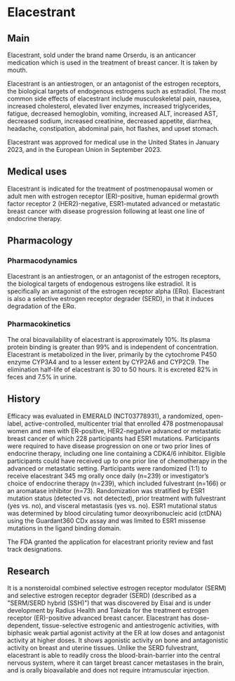 # Elacestrant


## Main



Elacestrant, sold under the brand name Orserdu, is an anticancer medication which is used in the treatment of breast cancer. It is taken by mouth.

Elacestrant is an antiestrogen, or an antagonist of the estrogen receptors, the biological targets of endogenous estrogens such as estradiol. The most common side effects of elacestrant include musculoskeletal pain, nausea, increased cholesterol, elevated liver enzymes, increased triglycerides, fatigue, decreased hemoglobin, vomiting, increased ALT, increased AST, decreased sodium, increased creatinine, decreased appetite, diarrhea, headache, constipation, abdominal pain, hot flashes, and upset stomach.

Elacestrant was approved for medical use in the United States in January 2023, and in the European Union in September 2023.


## Medical uses

Elacestrant is indicated for the treatment of postmenopausal women or adult men with estrogen receptor (ER)-positive, human epidermal growth factor receptor 2 (HER2)-negative, ESR1-mutated advanced or metastatic breast cancer with disease progression following at least one line of endocrine therapy.


## Pharmacology



### Pharmacodynamics

Elacestrant is an antiestrogen, or an antagonist of the estrogen receptors, the biological targets of endogenous estrogens like estradiol. It is specifically an antagonist of the estrogen receptor alpha (ERα). Elacestrant is also a selective estrogen receptor degrader (SERD), in that it induces degradation of the ERα.


### Pharmacokinetics

The oral bioavailability of elacestrant is approximately 10%. Its plasma protein binding is greater than 99% and is independent of concentration. Elacestrant is metabolized in the liver, primarily by the cytochrome P450 enzyme CYP3A4 and to a lesser extent by CYP2A6 and CYP2C9. The elimination half-life of elacestrant is 30 to 50 hours. It is excreted 82% in feces and 7.5% in urine.


## History

Efficacy was evaluated in EMERALD (NCT03778931), a randomized, open-label, active-controlled, multicenter trial that enrolled 478 postmenopausal women and men with ER-positive, HER2-negative advanced or metastatic breast cancer of which 228 participants had ESR1 mutations. Participants were required to have disease progression on one or two prior lines of endocrine therapy, including one line containing a CDK4/6 inhibitor. Eligible participants could have received up to one prior line of chemotherapy in the advanced or metastatic setting. Participants were randomized (1:1) to receive elacestrant 345 mg orally once daily (n=239) or investigator’s choice of endocrine therapy (n=239), which included fulvestrant (n=166) or an aromatase inhibitor (n=73). Randomization was stratified by ESR1 mutation status (detected vs. not detected), prior treatment with fulvestrant (yes vs. no), and visceral metastasis (yes vs. no). ESR1 mutational status was determined by blood circulating tumor deoxyribonucleic acid (ctDNA) using the Guardant360 CDx assay and was limited to ESR1 missense mutations in the ligand binding domain.

The FDA granted the application for elacestrant priority review and fast track designations.


## Research

It is a nonsteroidal combined selective estrogen receptor modulator (SERM) and selective estrogen receptor degrader (SERD) (described as a "SERM/SERD hybrid (SSH)") that was discovered by Eisai and is under development by Radius Health and Takeda for the treatment estrogen receptor (ER)-positive advanced breast cancer. Elacestrant has dose-dependent, tissue-selective estrogenic and antiestrogenic activities, with biphasic weak partial agonist activity at the ER at low doses and antagonist activity at higher doses. It shows agonistic activity on bone and antagonistic activity on breast and uterine tissues. Unlike the SERD fulvestrant, elacestrant is able to readily cross the blood-brain-barrier into the central nervous system, where it can target breast cancer metastases in the brain, and is orally bioavailable and does not require intramuscular injection.

